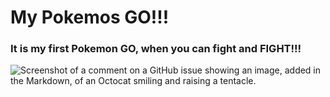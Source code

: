 # My Pokemos GO!!!

### It is my first Pokemon GO, when you can fight and FIGHT!!!

![Screenshot of a comment on a GitHub issue showing an image, added in the Markdown, of an Octocat smiling and raising a tentacle.](https://raw.githubusercontent.com/PokeAPI/sprites/master/sprites/pokemon/1.png)
